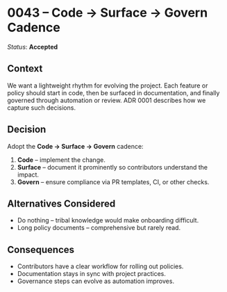 # 0043 – Code → Surface → Govern Cadence

*Status*: **Accepted**

## Context

We want a lightweight rhythm for evolving the project. Each feature or policy should start in code, then be surfaced in documentation, and finally governed through automation or review. ADR 0001 describes how we capture such decisions.

## Decision

Adopt the **Code → Surface → Govern** cadence:

1. **Code** – implement the change.
2. **Surface** – document it prominently so contributors understand the impact.
3. **Govern** – ensure compliance via PR templates, CI, or other checks.

## Alternatives Considered

- Do nothing – tribal knowledge would make onboarding difficult.
- Long policy documents – comprehensive but rarely read.

## Consequences

* Contributors have a clear workflow for rolling out policies.
* Documentation stays in sync with project practices.
* Governance steps can evolve as automation improves.

